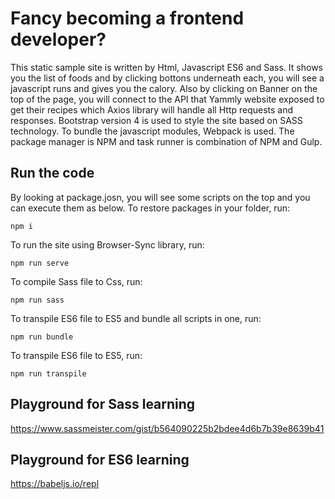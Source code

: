 # Fancy becoming a frontend developer?
This static sample site is written by Html, Javascript ES6 and Sass. 
It shows you the list of foods and by clicking bottons underneath each, you will see a javascript runs and gives you the calory. 
Also by clicking on Banner on the top of the page, you will connect to the API that Yammly website exposed to get their recipes which Axios library will handle all Http requests and responses. 
Bootstrap version 4 is used to style the site based on SASS technology. 
To bundle the javascript modules, Webpack is used.
The package manager is NPM and task runner is combination of NPM and Gulp. 

## Run the code
By looking at package.josn, you will see some scripts on the top and you can execute them as below. 
To restore packages in your folder, run:
```
npm i
```
To run the site using Browser-Sync library, run: 
```
npm run serve
```
To compile Sass file to Css, run:
```
npm run sass
```
To transpile ES6 file to ES5 and bundle all scripts in one, run:
```
npm run bundle
```
To transpile ES6 file to ES5, run:
```
npm run transpile
```
## Playground for Sass learning 
https://www.sassmeister.com/gist/b564090225b2bdee4d6b7b39e8639b41
## Playground for ES6 learning
https://babeljs.io/repl
  

   

